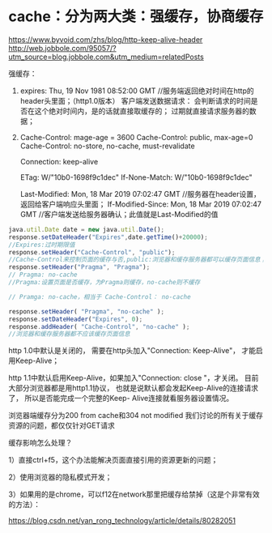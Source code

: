 # cache：分为两大类：强缓存，协商缓存

https://www.byvoid.com/zhs/blog/http-keep-alive-header
http://web.jobbole.com/95057/?utm_source=blog.jobbole.com&utm_medium=relatedPosts

强缓存：
1. expires: Thu, 19 Nov 1981 08:52:00 GMT
  //服务端返回绝对时间在http的header头里面；（http1.0版本）
客户端发送数据请求：
会判断请求的时间是否在这个绝对时间内，是的话就直接取缓存的；
过期就直接请求服务器的数据；  

2. Cache-Control: mage-age = 3600
   Cache-Control: public, max-age=0
   Cache-Control: no-store, no-cache, must-revalidate
  
   Connection: keep-alive
   
   ETag: W/"10b0-1698f9c1dec"
   If-None-Match: W/"10b0-1698f9c1dec"

   Last-Modified: Mon, 18 Mar 2019 07:02:47 GMT 
   //服务器在header设置，返回给客户端响应头里面；
   If-Modified-Since: Mon, 18 Mar 2019 07:02:47 GMT 
   //客户端发送给服务器确认；此值就是Last-Modified的值


```js
java.util.Date date = new java.util.Date();    
response.setDateHeader("Expires",date.getTime()+20000); 
//Expires:过时期限值 
response.setHeader("Cache-Control", "public"); 
//Cache-Control来控制页面的缓存与否,public:浏览器和缓存服务器都可以缓存页面信息；
response.setHeader("Pragma", "Pragma");
// Pragma: no-cache
//Pragma:设置页面是否缓存，为Pragma则缓存，no-cache则不缓存

// Pramga: no-cache，相当于 Cache-Control： no-cache
```

```js
response.setHeader( "Pragma", "no-cache" );   
response.setDateHeader("Expires", 0);   
response.addHeader( "Cache-Control", "no-cache" );
//浏览器和缓存服务器都不应该缓存页面信息
```
http 1.0中默认是关闭的，
需要在http头加入"Connection: Keep-Alive"，
才能启用Keep-Alive；

http 1.1中默认启用Keep-Alive，如果加入"Connection: close "，才关闭。
目前大部分浏览器都是用http1.1协议，
也就是说默认都会发起Keep-Alive的连接请求了，
所以是否能完成一个完整的Keep- Alive连接就看服务器设置情况。

浏览器端缓存分为200 from cache和304 not modified
我们讨论的所有关于缓存资源的问题，都仅仅针对GET请求

缓存影响怎么处理？

1）直接ctrl+f5，这个办法能解决页面直接引用的资源更新的问题；

2）使用浏览器的隐私模式开发；

3）如果用的是chrome，可以f12在network那里把缓存给禁掉（这是个非常有效的方法）：

https://blog.csdn.net/yan_rong_technology/article/details/80282051
